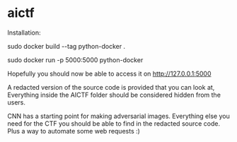 # aictf

Installation:

sudo docker build --tag python-docker . 

sudo docker run -p 5000:5000 python-docker

Hopefully you should now be able to access it on http://127.0.0.1:5000

A redacted version of the source code is provided that you can look at, Everything inside the AICTF folder should be considered hidden from the users.

CNN has a starting point for making adversarial images. Everything else you need for the CTF you should be able to find in the redacted source code. Plus a way to automate some web requests :)
